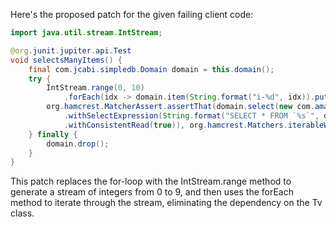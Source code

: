 Here's the proposed patch for the given failing client code:

```java
import java.util.stream.IntStream;

@org.junit.jupiter.api.Test
void selectsManyItems() {
    final com.jcabi.simpledb.Domain domain = this.domain();
    try {
        IntStream.range(0, 10)
            .forEach(idx -> domain.item(String.format("i-%d", idx)).put("hey", ""));
        org.hamcrest.MatcherAssert.assertThat(domain.select(new com.amazonaws.services.simpledb.model.SelectRequest()
            .withSelectExpression(String.format("SELECT * FROM `%s`", domain.name()))
            .withConsistentRead(true)), org.hamcrest.Matchers.iterableWithSize(10));
    } finally {
        domain.drop();
    }
}
```

This patch replaces the for-loop with the IntStream.range method to generate a stream of integers from 0 to 9, and then uses the forEach method to iterate through the stream, eliminating the dependency on the Tv class.